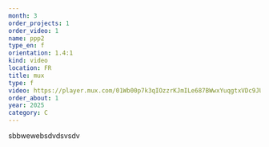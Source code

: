 ```yaml
---
month: 3
order_projects: 1
order_video: 1
name: ppp2
type_en: f
orientation: 1.4:1
kind: video
location: FR
title: mux
type: f
video: https://player.mux.com/01Wb00p7k3qIOzzrKJmILe687BWwxYuqgtxVDc9JUwgXk
order_about: 1
year: 2025
category: C
---
```

sbbwewebsdvdsvsdv

